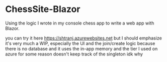 # ChessSite-Blazor

Using the logic I wrote in my console chess app to write a web app with Blazor.

you can try it here https://shtranj.azurewebsites.net but I should emphasize it's very much a WIP, especially the UI and the join/create logic because there is no database and it uses the in-app memory and the tier I used on azure for some reason doesn't keep track of the singleton idk why
